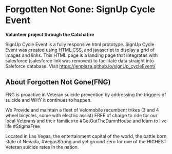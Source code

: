 # Forgotten Not Gone: SignUp Cycle Event
**Volunteer project through the Catchafire**

SignUp Cycle Event is a fully responsive html prototype. SignUp Cycle Event was created using HTML,CSS, and javascript to display a grid of images and links. This HTML page is a landing page that integrates with salesforce (salesforce link was removed) to facilitate data straight into Saleforce database. Visit https://jenplaza.github.io/signUp_cycleEvent/

## About Forgotten Not Gone(FNG)
FNG is proactive in Veteran suicide prevention by addressing the triggers of suicide and WHY it continues to happen.

We Provide and maintain a fleet of Velomobile recumbent trikes (3 and 4 wheel bicycles, some with electric assist) FREE of charge to ride for our local Veterans and their families to #GetOutTheDamnHouse and learn to live life #StigmaFree

Located in Las Vegas, the entertainment capital of the world, the battle born state of Nevada, #VegasStrong and yet ground zero for one of the HIGHEST Veteran suicide rates in the nation.
